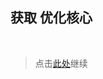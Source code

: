 ## 获取 优化核心

<br />

> 点击[此处](https://github.com/SIRT43/Optimization-Core/releases/download/1.7.10-forge/Optimization-Core-1.7.10-forge-demo.zip)继续